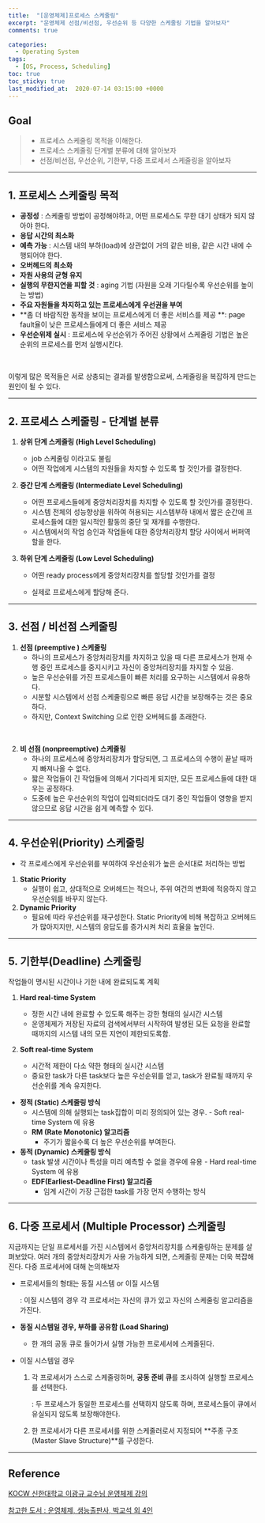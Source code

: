 ```yaml
---
title:  "[운영체제]프로세스 스케줄링"
excerpt: "운영체제 선점/비선점, 우선순위 등 다양한 스케줄링 기법을 알아보자"
comments: true

categories:
  - Operating System
tags: 
  - [OS, Process, Scheduling]
toc: true
toc_sticky: true
last_modified_at:  2020-07-14 03:15:00 +0000
---
```


## Goal

> - 프로세스 스케줄링 목적을 이해한다.
> - 프로세스 스케줄링 단계별 분류에 대해 알아보자
> - 선점/비선점, 우선순위, 기한부, 다중 프로세서 스케줄링을 알아보자

---

## 1. 프로세스 스케줄링 목적

- **공정성** : 스케줄링 방법이 공정해야하고, 어떤 프로세스도 무한 대기 상태가 되지 않아야 한다.
- **응답 시간의 최소화**
- **예측 가능** : 시스템 내의 부하(load)에 상관없이 거의 같은 비용, 같은 시간 내에 수행되어야 한다.
- **오버헤드의 최소화**
- **자원 사용의 균형 유지**
- **실행의 무한지연을 피할 것** : aging 기법 (자원을 오래 기다릴수록 우선순위를 높이는 방법)
- **주요 자원들을 차지하고 있는 프로세스에게 우선권을 부여** 
- **좀 더 바람직한 동작을 보이는 프로세스에게 더 좋은 서비스를 제공 **: page fault율이 낮은 프로세스들에게 더 좋은 서비스 제공
- **우선순위제 실시** : 프로세스에 우선순위가 주어진 상황에서 스케줄링 기법은 높은 순위의 프로세스를 먼저 실행시킨다.

<br>

이렇게 많은 목적들은 서로 상충되는 결과를 발생함으로써, 스케줄링을 복잡하게 만드는 원인이 될 수 있다.



---

## 2. 프로세스 스케줄링 - 단계별 분류

1. **상위 단계 스케줄링 (High Level Scheduling)**

   - job 스케줄링 이라고도 불림
   - 어떤 작업에게 시스템의 자원들을 차지할 수 있도록 할 것인가를 결정한다.

2. **중간 단계 스케줄링 (Intermediate Level Scheduling)**

   - 어떤 프로세스들에게 중앙처리장치를 차지할 수 있도록 할 것인가를 결정한다.
   - 시스템 전체의 성능향상을 위하여 허용되는 시스템부하 내에서 짧은 순간에 프로세스들에 대한 일시적인 활동의 중단 및 재개를 수행한다. 
   - 시스템에서의 작업 승인과 작업들에 대한 중앙처리장치 할당 사이에서 버퍼역할을 한다.

3. **하위 단계 스케줄링 (Low Level Scheduling)**

   - 어떤 ready process에게 중앙처리장치를 할당할 것인가를 결정

   - 실제로 프로세스에게 할당해 준다.

     

---

## 3. 선점 / 비선점 스케줄링

1. **선점 (preemptive ) 스케줄링**
   - 하나의 프로세스가 중앙처리장치를 차지하고 있을 때 다른 프로세스가 현재 수행 중인 프로세스를 중지시키고 자신이 중앙처리장치를 차지할 수 있음.
   - 높은 우선순위를 가진 프로세스들이 빠른 처리를 요구하는 시스템에서 유용하다.
   - 시분할 시스템에서 선점 스케줄링으로 빠른 응답 시간을 보장해주는 것은 중요하다.
   - 하지만, Context Switching 으로 인한 오버헤드를 초래한다.

<br>

2. **비 선점 (nonpreemptive)  스케줄링**
   - 하나의 프로세스에 중앙처리장치가 할당되면, 그 프로세스의 수행이 끝날 때까지 빠져나올 수 없다.
   - 짧은 작업들이 긴 작업들에 의해서 기다리게 되지만, 모든 프로세스들에 대한 대우는 공정하다.
   - 도중에 높은 우선순위의 작업이 입력되더라도 대기 중인 작업들이 영향을 받지 않으므로 응답 시간을 쉽게 예측할 수 있다.

---

## 4. 우선순위(Priority) 스케줄링

- 각 프로세스에게 우선순위를 부여하여 우선순위가 높은 순서대로 처리하는 방법

1. **Static Priority**
   - 실행이 쉽고, 상대적으로 오버헤드는 적으나, 주위 여건의 변화에 적응하지 않고 우선순위를 바꾸지 않는다.
2. **Dynamic Priority**
   - 필요에 따라 우선순위를 재구성한다. Static Priority에 비해 복잡하고 오버헤드가 많아지지만, 시스템의 응답도를 증가시켜 처리 효율을 높인다.

---

## 5. 기한부(Deadline) 스케줄링

작업들이 명시된 시간이나 기한 내에 완료되도록 계획

1. **Hard real-time System**
   - 정한 시간 내에 완료할 수 있도록 해주는 강한 형태의 실시간 시스템 
   - 운영체제가 저장된 자료의 검색에서부터 시작하여 발생된 모든 요청을 완료할 때까지의 시스템 내의 모든 지연이 제한되도록함. 

2. **Soft real-time System**
   - 시간적 제한이 다소 약한 형태의 실시간 시스템
   - 중요한 task가 다른 task보다 높은 우선순위를 얻고, task가 완료될 때까지 우선순위를 계속 유지한다. 

- **정적 (Static) 스케줄링 방식**
  - 시스템에 의해 실행되는 task집합이 미리 정의되어 있는 경우. - Soft real-time System 에 유용
  - **RM (Rate Monotonic) 알고리즘**
    - 주기가 짧을수록 더 높은 우선순위를 부여한다.
- **동적 (Dynamic) 스케줄링 방식**
  - task 발생 시간이나 특성을 미리 예측할 수 없을 경우에 유용 - Hard real-time System 에 유용
  - **EDF(Earliest-Deadline First) 알고리즘**
    - 임계 시간이 가장 근접한 task를 가장 먼저 수행하는 방식

---

## 6. 다중 프로세서 (Multiple Processor) 스케줄링

지금까지는 단일 프로세서를 가진 시스템에서 중앙처리장치를 스케줄링하는 문제를 살펴보았다. 여러 개의 중앙처리장치가 사용 가능하게 되면, 스케줄링 문제는 더욱 복잡해진다. 다중 프로세서에 대해 논의해보자

- 프로세서들의 형태는 동질 시스템 or 이질 시스템 

  : 이질 시스템의 경우 각 프로세서는 자신의 큐가 있고 자신의 스케줄링 알고리즘을 가진다. 

- **동질 시스템일 경우, 부하를 공유함 (Load Sharing)**
  - 한 개의 공동 큐로 들어가서 실행 가능한 프로세서에 스케줄된다.

- 이질 시스템일 경우

  1. 각 프로세서가 스스로 스케줄링하며, **공동 준비 큐**를 조사하여 실행할 프로세스를 선택한다.

     : 두 프로세스가 동일한 프로세스를 선택하지 않도록 하며, 프로세스들이 큐에서 유실되지 않도록 보장해야한다.

  2. 한 프로세서가 다른 프로세서를 위한 스케줄러로서 지정되어 **주종 구조(Master Slave Structure)**를 구성한다.

  

---

## Reference

[KOCW 신한대학교 이광규 교수님 운영체제 강의](http://www.kocw.net/home/cview.do?cid=43cf05472bb2761a&ar=link_nvrc)

[참고한 도서 :  운영체제, 생능출판사, 박교석 외 4인](https://book.naver.com/bookdb/book_detail.nhn?bid=7294946)

